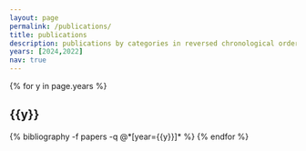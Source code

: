 ```yaml
---
layout: page
permalink: /publications/
title: publications
description: publications by categories in reversed chronological order. generated by jekyll-scholar.
years: [2024,2022]
nav: true
---
```


<div class="publications">

{% for y in page.years %}
  <h2 class="year">{{y}}</h2>
  {% bibliography -f papers -q @*[year={{y}}]* %}
{% endfor %}

</div>
